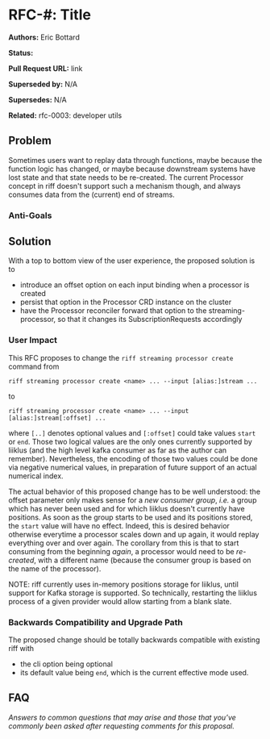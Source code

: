 # RFC-#: Title

**Authors:** Eric Bottard

**Status:**

**Pull Request URL:** link

**Superseded by:** N/A

**Supersedes:** N/A

**Related:** rfc-0003: developer utils


## Problem
Sometimes users want to replay data through functions, maybe because the function logic has changed, or maybe because downstream systems have lost state and that state needs to be re-created. The current Processor concept in riff doesn't support such a mechanism though, and always consumes data from the (current) end of streams.

### Anti-Goals

## Solution
With a top to bottom view of the user experience, the proposed solution is to
- introduce an offset option on each input binding when a processor is created
- persist that option in the Processor CRD instance on the cluster
- have the Processor reconciler forward that option to the streaming-processor, so that it changes its SubscriptionRequests accordingly

### User Impact
This RFC proposes to change the `riff streaming processor create` command from
```
riff streaming processor create <name> ... --input [alias:]stream ...
```
to
```
riff streaming processor create <name> ... --input [alias:]stream[:offset] ...
```
where `[..]` denotes optional values and `[:offset]` could take values `start` or `end`. Those two logical values are the only ones currently supported by liiklus (and the high level kafka consumer as far as the author can remember). Nevertheless, the encoding of those two values could be done via negative numerical values, in preparation of future support of an actual numerical index.


The actual behavior of this proposed change has to be well understood: the offset parameter only makes sense for a _new consumer group_, _i.e._ a group which has never been used and for which liiklus doesn't currently have positions. As soon as the group starts to be used and its positions stored, the `start` value will have no effect. Indeed, this is desired behavior otherwise everytime a processor scales down and up again, it would replay everything over and over again. The corollary from this is that to start consuming from the beginning *again*, a processor would need to be *re-created*, with a different name (because the consumer group is based on the name of the processor).

NOTE: riff currently uses in-memory positions storage for liiklus, until support for Kafka storage is supported. So technically, restarting the liiklus process of a given provider would allow starting from a blank slate.

### Backwards Compatibility and Upgrade Path
The proposed change should be totally backwards compatible with existing riff with
- the cli option being optional
- its default value being `end`, which is the current effective mode used.

## FAQ
*Answers to common questions that may arise and those that you’ve commonly been asked after requesting comments for this proposal.*
